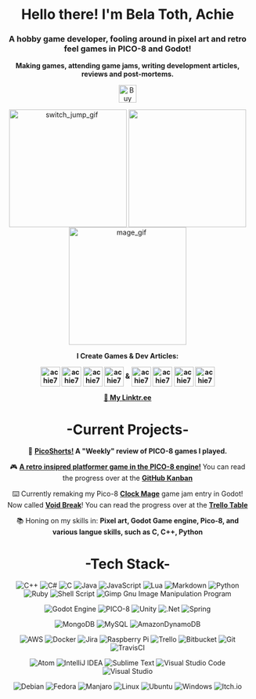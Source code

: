 <h1 align="center">Hello there! I'm Bela Toth, Achie</h1>
<h3 align="center">A hobby game developer, fooling around in pixel art and retro feel games in PICO-8 and Godot!</h3>
<p align="center"><b>Making games, attending game jams, writing development articles, reviews and post-mortems.</b></center></p>


<p align="center"><a href='https://ko-fi.com/L4L81GBPX' target='_blank'><img height='36' style='border:0px;height:36px;' src='https://cdn.ko-fi.com/cdn/kofi5.png?v=2' border='0' alt='Buy Me a Coffee at ko-fi.com' /></a></p>


<p align="center">
<a target="blank"><img align="center" src="https://img.itch.zone/aW1hZ2UvMTY4NzQ4My85OTM5MTU5LmdpZg==/original/e%2FULGV.gif" alt="switch_jump_gif" width=240 height=240/></a> <a target="blank"><img align="center" src="https://img.itch.zone/aW1hZ2UvNTY1NzQwLzI5NzE5MDEuZ2lm/347x500/sG5x6o.gif" width=240 height=240/></a> <a target="blank"><img align="center" src="https://img.itch.zone/aW1hZ2UvNjY1MzM3LzM1OTMyMzQuZ2lm/original/RPTI6v.gif" alt="mage_gif" width=240 height=240/></a>
</p>




<b><p align="center">I Create Games & Dev Articles:</p>
<p align="center">
<a href="https://ko-fi.com/achiegamedev" target="blank"><img align="center" src="https://uploads-ssl.webflow.com/5c14e387dab576fe667689cf/61e1116779fc0a9bd5bdbcc7_Frame%206.png" alt="achie72" height="40" width="40" /></a>
<a href="https://achie.itch.io/" target="blank"><img align="center" src="https://static.itch.io/images/itchio-textless-black.svg" alt="achie72" height="40" width="40" /></a>
<a href="https://achie72.newgrounds.com/" target="blank"><img align="center" src="https://www.newgrounds.com/downloads/designassets/assets/ng_tank.png" alt="achie72" height="40" width="40" /></a>
<a href="https://gamejolt.com/@Achie/" target="blank"><img align="center" src="https://s.gjcdn.net/assets/5a9e575e.png" alt="achie72" height="40" width="40" /></a>
& <a href="https://ko-fi.com/achiegamedev" target="blank"><img align="center" src="https://uploads-ssl.webflow.com/5c14e387dab576fe667689cf/61e1116779fc0a9bd5bdbcc7_Frame%206.png" alt="achie72" height="40" width="40" /></a>
<a href="https://dev.to/achie72" target="blank"><img align="center" src="https://d2fltix0v2e0sb.cloudfront.net/dev-black.png" alt="achie72" height="40" width="40" /></a>
<a href="https://community.codenewbie.org/dashboard" target="blank"><img align="center" src="https://yt3.ggpht.com/p8bmWACCwUSlh6K14lRUmrYRFW1ISlv9uzr3TPyOMI5T_DbSt2m54zw4Ia3U4SnrdBXilRxNEQ=s900-c-k-c0x00ffffff-no-rj" alt="achie72" height="40" width="40" /></a>
<a href="https://devdojo.com/achie7240" target="blank"><img align="center" src="https://res.cloudinary.com/crunchbase-production/image/upload/c_lpad,h_256,w_256,f_auto,q_auto:eco,dpr_1/serj8dbyxtnlk8gpdkcy" alt="achie72" height="40" width="40" /></a>

<p align="center"><a href="https://linktr.ee/AchieGameDev">🌳 My Linktr.ee</a></p>
</p>
</b>

<h1 align="center">-Current Projects-</h1>

<p align="center">📝 <a href="https://ko-fi.com/post/Eng-PicoShorts-4--Thunder-Bella-Lil-Satans-C-V7V2D7QTW"> <strong><b> PicoShorts!</b></a> A "Weekly" review of PICO-8 games I played. </strong></p>


<p align="center">🎮 <a href="https://github.com/Achie72/retro_pico_platformer"> <strong><b> A retro insipred platformer game in the PICO-8 engine!</b></a> </strong> You can read the progress over at the <a href="https://github.com/Achie72/retro_pico_platformer/projects/1"> <strong><b> GitHub Kanban </b></a> </strong></p>


<p align="center">⌨️ Currently remaking my Pico-8 <a href="https://achie.itch.io/clock-mage"> <b>Clock Mage</b></a> game jam entry in Godot! Now called <a href="https://github.com/Achie72/void-break"> <b>Void Break</b></a>! You can read the progress over at the <b><a href="https://trello.com/b/ozOvpSJt/clock-mage-remake">Trello Table</a></b></p>

<p align="center">📚 Honing on my skills in: <strong>Pixel art, Godot Game engine, Pico-8, and various langue skills, such as C, C++, Python</strong></p>


<h1 align="center">-Tech Stack-</h1>

<center>

![C++](https://img.shields.io/badge/c++-%2300599C.svg?style=for-the-badge&logo=c%2B%2B&logoColor=white) ![C#](https://img.shields.io/badge/c%23-%23239120.svg?style=for-the-badge&logo=c-sharp&logoColor=white) ![C](https://img.shields.io/badge/c-%2300599C.svg?style=for-the-badge&logo=c&logoColor=white) ![Java](https://img.shields.io/badge/java-%23ED8B00.svg?style=for-the-badge&logo=java&logoColor=white) ![JavaScript](https://img.shields.io/badge/javascript-%23323330.svg?style=for-the-badge&logo=javascript&logoColor=%23F7DF1E) ![Lua](https://img.shields.io/badge/lua-%232C2D72.svg?style=for-the-badge&logo=lua&logoColor=white) ![Markdown](https://img.shields.io/badge/markdown-%23000000.svg?style=for-the-badge&logo=markdown&logoColor=white) ![Python](https://img.shields.io/badge/python-3670A0?style=for-the-badge&logo=python&logoColor=ffdd54) ![Ruby](https://img.shields.io/badge/ruby-%23CC342D.svg?style=for-the-badge&logo=ruby&logoColor=white)  ![Shell Script](https://img.shields.io/badge/shell_script-%23121011.svg?style=for-the-badge&logo=gnu-bash&logoColor=white)    ![Gimp Gnu Image Manipulation Program](https://img.shields.io/badge/Gimp-657D8B?style=for-the-badge&logo=gimp&logoColor=FFFFFF)



![Godot Engine](https://img.shields.io/badge/GODOT-%23FFFFFF.svg?style=for-the-badge&logo=godot-engine) ![PICO-8](https://img.shields.io/badge/-PICO--8-red) ![Unity](https://img.shields.io/badge/unity-%23000000.svg?style=for-the-badge&logo=unity&logoColor=white) ![.Net](https://img.shields.io/badge/.NET-5C2D91?style=for-the-badge&logo=.net&logoColor=white) ![Spring](https://img.shields.io/badge/spring-%236DB33F.svg?style=for-the-badge&logo=spring&logoColor=white)

![MongoDB](https://img.shields.io/badge/MongoDB-%234ea94b.svg?style=for-the-badge&logo=mongodb&logoColor=white) ![MySQL](https://img.shields.io/badge/mysql-%2300f.svg?style=for-the-badge&logo=mysql&logoColor=white) ![AmazonDynamoDB](https://img.shields.io/badge/Amazon%20DynamoDB-4053D6?style=for-the-badge&logo=Amazon%20DynamoDB&logoColor=white)

![AWS](https://img.shields.io/badge/AWS-%23FF9900.svg?style=for-the-badge&logo=amazon-aws&logoColor=white) ![Docker](https://img.shields.io/badge/docker-%230db7ed.svg?style=for-the-badge&logo=docker&logoColor=white) ![Jira](https://img.shields.io/badge/jira-%230A0FFF.svg?style=for-the-badge&logo=jira&logoColor=white) ![Raspberry Pi](https://img.shields.io/badge/-RaspberryPi-C51A4A?style=for-the-badge&logo=Raspberry-Pi) ![Trello](https://img.shields.io/badge/Trello-%23026AA7.svg?style=for-the-badge&logo=Trello&logoColor=white) ![Bitbucket](https://img.shields.io/badge/bitbucket-%230047B3.svg?style=for-the-badge&logo=bitbucket&logoColor=white) ![Git](https://img.shields.io/badge/git-%23F05033.svg?style=for-the-badge&logo=git&logoColor=white) ![TravisCI](https://img.shields.io/badge/travis%20ci-%232B2F33.svg?style=for-the-badge&logo=travis&logoColor=white)


![Atom](https://img.shields.io/badge/Atom-%2366595C.svg?style=for-the-badge&logo=atom&logoColor=white) ![IntelliJ IDEA](https://img.shields.io/badge/IntelliJIDEA-000000.svg?style=for-the-badge&logo=intellij-idea&logoColor=white) ![Sublime Text](https://img.shields.io/badge/sublime_text-%23575757.svg?style=for-the-badge&logo=sublime-text&logoColor=important) ![Visual Studio Code](https://img.shields.io/badge/Visual%20Studio%20Code-0078d7.svg?style=for-the-badge&logo=visual-studio-code&logoColor=white) ![Visual Studio](https://img.shields.io/badge/Visual%20Studio-5C2D91.svg?style=for-the-badge&logo=visual-studio&logoColor=white)

![Debian](https://img.shields.io/badge/Debian-D70A53?style=for-the-badge&logo=debian&logoColor=white) ![Fedora](https://img.shields.io/badge/Fedora-294172?style=for-the-badge&logo=fedora&logoColor=white) ![Manjaro](https://img.shields.io/badge/Manjaro-35BF5C?style=for-the-badge&logo=Manjaro&logoColor=white) ![Linux](https://img.shields.io/badge/Linux-FCC624?style=for-the-badge&logo=linux&logoColor=black) ![Ubuntu](https://img.shields.io/badge/Ubuntu-E95420?style=for-the-badge&logo=ubuntu&logoColor=white) ![Windows](https://img.shields.io/badge/Windows-0078D6?style=for-the-badge&logo=windows&logoColor=white) ![Itch.io](https://img.shields.io/badge/Itch-%23FF0B34.svg?style=for-the-badge&logo=Itch.io&logoColor=white) 


</a></center>
